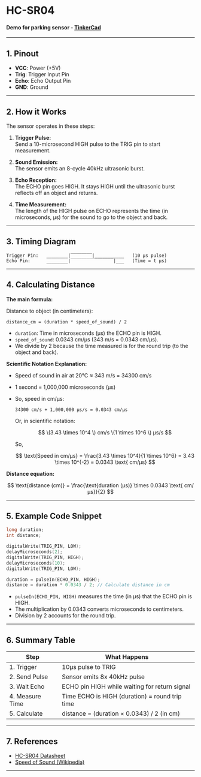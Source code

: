 # HC-SR04

#### Demo for parking sensor - [TinkerCad](https://www.tinkercad.com/things/fWnMB380ROK-hc-sr04parkingsensor)

---

## 1. Pinout

- **VCC**: Power (+5V)
- **Trig**: Trigger Input Pin
- **Echo**: Echo Output Pin
- **GND**: Ground

---

## 2. How it Works

The sensor operates in these steps:

1. **Trigger Pulse:**  
   Send a 10-microsecond HIGH pulse to the TRIG pin to start measurement.

2. **Sound Emission:**  
   The sensor emits an 8-cycle 40kHz ultrasonic burst.

3. **Echo Reception:**  
   The ECHO pin goes HIGH. It stays HIGH until the ultrasonic burst reflects off an object and returns.

4. **Time Measurement:**  
   The length of the HIGH pulse on ECHO represents the time (in microseconds, μs) for the sound to go to the object and back.

---

## 3. Timing Diagram

```plaintext
Trigger Pin:   ________|‾‾‾‾‾‾‾‾|___________   (10 μs pulse)
Echo Pin:      ________|‾‾‾‾‾‾‾‾‾‾‾‾‾‾‾‾|___   (Time = t μs)
```

---

## 4. Calculating Distance

**The main formula:**

Distance to object (in centimeters):

```
distance_cm = (duration * speed_of_sound) / 2
```

- `duration`: Time in microseconds (μs) the ECHO pin is HIGH.
- `speed_of_sound`: 0.0343 cm/μs (343 m/s = 0.0343 cm/μs).
- We divide by 2 because the time measured is for the round trip (to the object and back).

**Scientific Notation Explanation:**

- Speed of sound in air at 20°C ≈ 343 m/s = 34300 cm/s
- 1 second = 1,000,000 microseconds (μs)
- So, speed in cm/μs:
  ```
  34300 cm/s ÷ 1,000,000 μs/s = 0.0343 cm/μs
  ```
  Or, in scientific notation:

  $$
  \(3.43 \times 10^4 \) cm/s  
  \(1 \times 10^6 \) μs/s
  $$
  
  So,
  
  $$
  \text{Speed in cm/μs} = \frac{3.43 \times 10^4}{1 \times 10^6} = 3.43 \times 10^{-2} = 0.0343 \text{ cm/μs}
  $$

**Distance equation:**

$$
\text{distance (cm)} = \frac{\text{duration (μs)} \times 0.0343 \text{ cm/μs}}{2}
$$

---

## 5. Example Code Snippet

```cpp
long duration;
int distance;

digitalWrite(TRIG_PIN, LOW);
delayMicroseconds(2);
digitalWrite(TRIG_PIN, HIGH);
delayMicroseconds(10);
digitalWrite(TRIG_PIN, LOW);

duration = pulseIn(ECHO_PIN, HIGH);
distance = duration * 0.0343 / 2; // Calculate distance in cm
```

- `pulseIn(ECHO_PIN, HIGH)` measures the time (in μs) that the ECHO pin is HIGH.
- The multiplication by 0.0343 converts microseconds to centimeters.
- Division by 2 accounts for the round trip.

---

## 6. Summary Table

| Step            | What Happens                                    |
|-----------------|------------------------------------------------|
| 1. Trigger      | 10μs pulse to TRIG                             |
| 2. Send Pulse   | Sensor emits 8x 40kHz pulse                    |
| 3. Wait Echo    | ECHO pin HIGH while waiting for return signal  |
| 4. Measure Time | Time ECHO is HIGH (duration) = round trip time |
| 5. Calculate    | distance = (duration × 0.0343) / 2 (in cm)     |

---

## 7. References

- [HC-SR04 Datasheet](https://cdn.sparkfun.com/datasheets/Sensors/Proximity/HCSR04.pdf)
- [Speed of Sound (Wikipedia)](https://en.wikipedia.org/wiki/Speed_of_sound)

---
